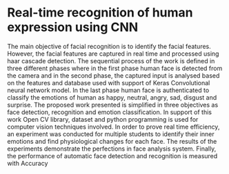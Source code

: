 # Real-time recognition of human expression using CNN
The main objective of facial recognition is to identify the facial features. However,
the facial features are captured in real time and processed using haar cascade detection. The
sequential process of the work is defined in three different phases where in the first phase
human face is detected from the camera and in the second phase, the captured input is
analysed based on the features and database used with support of Keras Convolutional neural
network model. In the last phase human face is authenticated to classify the emotions of
human as happy, neutral, angry, sad, disgust and surprise. The proposed work presented is
simplified in three objectives as face detection, recognition and emotion classification. In
support of this work Open CV library, dataset and python programming is used for computer
vision techniques involved. In order to prove real time efficiency, an experiment was
conducted for multiple students to identify their inner emotions and find physiological
changes for each face. The results of the experiments demonstrate the perfections in face
analysis system. Finally, the performance of automatic face detection and recognition is
measured with Accuracy


